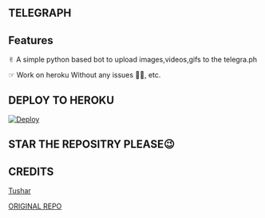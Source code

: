 ## TELEGRAPH

## Features 
✌︎ A simple python based bot to upload images,videos,gifs to the telegra.ph


☞︎︎︎ Work on heroku Without any issues 🥲🥲, etc.

## DEPLOY TO HEROKU

[![Deploy](https://www.herokucdn.com/deploy/button.svg)](https://heroku.com/deploy?template=https://github.com/TEAM-LOVELY/TELEGRAPH)


## STAR THE REPOSITRY PLEASE😉
## CREDITS 


[Tushar](https://t.me/TUSHAR204)

[ORIGINAL REPO](https://github.com/Benchamxd/Telegraph-Uploader)

